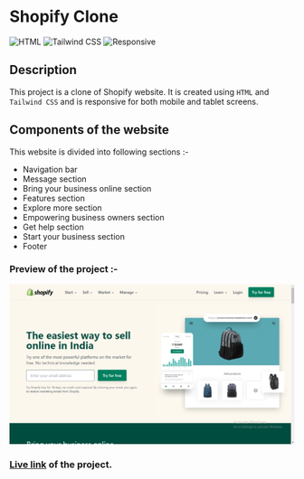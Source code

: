 # Shopify Clone

![HTML](https://img.shields.io/badge/-HTML-red)
![Tailwind CSS](https://img.shields.io/badge/-Tailwind%20CSS-blueviolet)
![Responsive](https://img.shields.io/badge/-Responsive-brightgreen)

## Description

This project is a clone of Shopify website. It is created using `HTML` and `Tailwind CSS` and is responsive for both mobile and tablet screens.

## Components of the website

This website is divided into following sections :-

- Navigation bar
- Message section
- Bring your business online section
- Features section
- Explore more section
- Empowering business owners section
- Get help section
- Start your business section
- Footer

### Preview of the project :-

![Preview](<./previews/Screenshot%20(85).png>)

### [Live link](https://shopify-clone-wine.vercel.app/) of the project.
